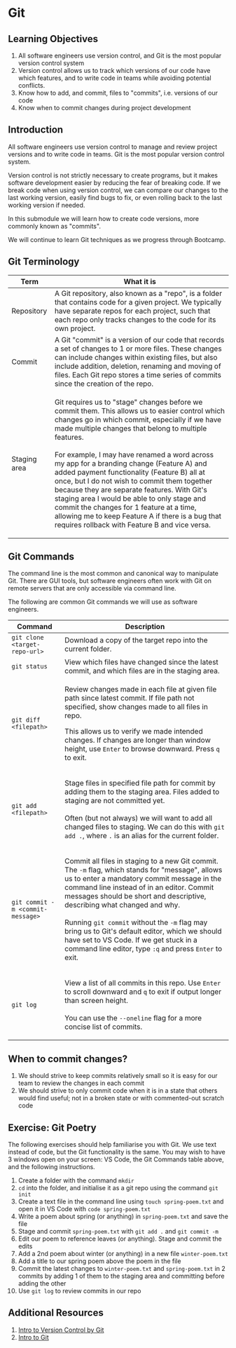 # Git

## Learning Objectives

1. All software engineers use version control, and Git is the most popular version control system
2. Version control allows us to track which versions of our code have which features, and to write code in teams while avoiding potential conflicts.
3. Know how to add, and commit, files to "commits", i.e. versions of our code
4. Know when to commit changes during project development

## Introduction

All software engineers use version control to manage and review project versions and to write code in teams. Git is the most popular version control system.

Version control is not strictly necessary to create programs, but it makes software development easier by reducing the fear of breaking code. If we break code when using version control, we can compare our changes to the last working version, easily find bugs to fix, or even rolling back to the last working version if needed.

In this submodule we will learn how to create code versions, more commonly known as "commits".

We will continue to learn Git techniques as we progress through Bootcamp.

## Git Terminology

| Term         | What it is                                                                                                                                                                                                                                                                                                                                                                                                                                                                                                                                                                                                                                                         |
| ------------ | ------------------------------------------------------------------------------------------------------------------------------------------------------------------------------------------------------------------------------------------------------------------------------------------------------------------------------------------------------------------------------------------------------------------------------------------------------------------------------------------------------------------------------------------------------------------------------------------------------------------------------------------------------------------ |
| Repository   | A Git repository, also known as a "repo", is a folder that contains code for a given project. We typically have separate repos for each project, such that each repo only tracks changes to the code for its own project.                                                                                                                                                                                                                                                                                                                                                                                                                                          |
| Commit       | A Git "commit" is a version of our code that records a set of changes to 1 or more files. These changes can include changes within existing files, but also include addition, deletion, renaming and moving of files. Each Git repo stores a time series of commits since the creation of the repo.                                                                                                                                                                                                                                                                                                                                                                |
| Staging area | <p>Git requires us to "stage" changes before we commit them. This allows us to easier control which changes go in which commit, especially if we have made multiple changes that belong to multiple features.<br><br>For example, I may have renamed a word across my app for a branding change (Feature A) and added payment functionality (Feature B) all at once, but I do not wish to commit them together because they are separate features. With Git's staging area I would be able to only stage and commit the changes for 1 feature at a time, allowing me to keep Feature A if there is a bug that requires rollback with Feature B and vice versa.</p> |

## Git Commands

The command line is the most common and canonical way to manipulate Git. There are GUI tools, but software engineers often work with Git on remote servers that are only accessible via command line.

The following are common Git commands we will use as software engineers.

| Command                          | Description                                                                                                                                                                                                                                                                                                                                                                                                                                                                                                                                        |
| -------------------------------- | -------------------------------------------------------------------------------------------------------------------------------------------------------------------------------------------------------------------------------------------------------------------------------------------------------------------------------------------------------------------------------------------------------------------------------------------------------------------------------------------------------------------------------------------------- |
| `git clone <target-repo-url>`    | Download a copy of the target repo into the current folder.                                                                                                                                                                                                                                                                                                                                                                                                                                                                                        |
| `git status`                     | View which files have changed since the latest commit, and which files are in the staging area.                                                                                                                                                                                                                                                                                                                                                                                                                                                    |
| `git diff <filepath>`            | <p>Review changes made in each file at given file path since latest commit. If file path not specified, show changes made to all files in repo.</p><p>This allows us to verify we made intended changes. If changes are longer than window height, use <code>Enter</code> to browse downward. Press <code>q</code> to exit.</p>                                                                                                                                                                                                                    |
| `git add <filepath>`             | <p>Stage files in specified file path for commit by adding them to the staging area. Files added to staging are not committed yet.<br><br>Often (but not always) we will want to add all changed files to staging. We can do this with <code>git add .</code>, where <code>.</code> is an alias for the current folder.</p>                                                                                                                                                                                                                        |
| `git commit -m <commit-message>` | <p>Commit all files in staging to a new Git commit. The <code>-m</code> flag, which stands for "message", allows us to enter a mandatory commit message in the command line instead of in an editor. Commit messages should be short and descriptive, describing what changed and why.<br><br>Running <code>git commit</code> without the <code>-m</code> flag may bring us to Git's default editor, which we should have set to VS Code. If we get stuck in a command line editor, type <code>:q</code> and press <code>Enter</code> to exit.</p> |
| `git log`                        | <p>View a list of all commits in this repo. Use <code>Enter</code> to scroll downward and <code>q</code> to exit if output longer than screen height. <br><br>You can use the <code>--oneline</code> flag for a more concise list of commits.</p>                                                                                                                                                                                                                                                                                                  |

## When to commit changes?

1. We should strive to keep commits relatively small so it is easy for our team to review the changes in each commit
2. We should strive to only commit code when it is in a state that others would find useful; not in a broken state or with commented-out scratch code

## Exercise: Git Poetry

The following exercises should help familiarise you with Git. We use text instead of code, but the Git functionality is the same. You may wish to have 3 windows open on your screen: VS Code, the Git Commands table above, and the following instructions.

1. Create a folder with the command `mkdir`
2. `cd` into the folder, and initialise it as a git repo using the command `git init`
3. Create a text file in the command line using `touch spring-poem.txt` and open it in VS Code with `code spring-poem.txt`
4. Write a poem about spring (or anything) in `spring-poem.txt` and save the file
5. Stage and commit `spring-poem.txt` with `git add .` and `git commit -m`
6. Edit our poem to reference leaves (or anything). Stage and commit the edits
7. Add a 2nd poem about winter (or anything) in a new file `winter-poem.txt`
8. Add a title to our spring poem above the poem in the file
9. Commit the latest changes to `winter-poem.txt` and `spring-poem.txt` in 2 commits by adding 1 of them to the staging area and committing before adding the other
10. Use `git log` to review commits in our repo

## Additional Resources

1. [Intro to Version Control by Git](https://git-scm.com/book/en/v2/Getting-Started-About-Version-Control)
2. [Intro to Git](https://youtu.be/GudllO59HJQ) 
